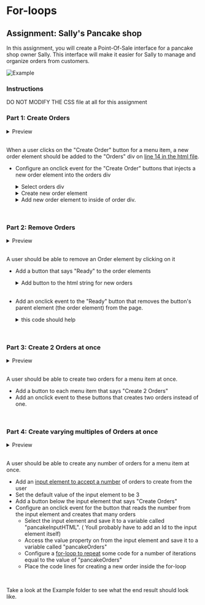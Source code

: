 # For-loops

## Assignment: Sally's Pancake shop
In this assignment, you will create a Point-Of-Sale interface for a pancake shop owner Sally. This interface will make it easier for Sally to manage and organize orders from customers. 

![Example](Example/Part2.gif)


### Instructions
DO NOT MODIFY THE CSS file at all for this assignment

### **Part 1: Create Orders**
<details>
    <summary>Preview</summary>
  <img src="./Example/Part1.gif" width=400>
</details>
<br/>

When a user clicks on the "Create Order" button for a menu item, a new order element should be added to the "Orders" div on [line 14 in the html file](./index.html).
 - Configure an onclick event for the "Create Order" buttons that injects a new order element into the orders div
    <details>
    <summary>Select orders div</summary>

    ```javascript
    var ordersHTML = document.getElementByid("orders")
    ```
    </details>

    <details>
    <summary>Create new order element</summary>

    ```javascript
    var newOrder = `<div class="order">
                        <img src="./assets/pancakes.png" alt="pancake">
                    </div>`
    ```
    </details>

    <details>
    <summary>Add new order element to inside of order div.</summary>

    #### I present to you two diffent ways to do this but only one is correct.

    ```javascript
    //Option 1
    ordersHTML.innerHTML = newOrder
    //Option 2
    ordersHTML.innerHTML = ordersHTML.innerHTML + newOrder
    ```
    #### Whats the difference between the two options? Try them both out

    </details>

<br>

### **Part 2: Remove Orders**
<details>
    <summary>Preview</summary>
  <img src="./Example/Part2.gif" width=400/>
</details>
<br/>


A user should be able to remove an Order element by clicking on it
 - Add a button that says "Ready" to the order elements
    <details>
    <summary>Add button to the html string for new orders</summary>

    ```javascript
    //add button element inside the order div
    var newOrder = `<div class="order">
                        <img src="./assets/pancakes.png" alt="pancake">
                    </div>`
    ```
    </details>
    <br>

 - Add an onclick event to the "Ready" button that removes the button's parent element (the order element) from the page.
     <details>
    <summary>this code should help </summary>

    ```javascript
    //modify this html string by adding a button element inside the order div
    var elementThisEventWasTriggeredOn = event.target
    var parentElement = elementThisEventWasTriggeredOn.parentElement
    parentElement.remove()
    ```
    </details>


<br>


### **Part 3: Create 2 Orders at once**
<details>
    <summary>Preview</summary>
  <img src="./Example/Part3.gif" width=400>
</details>
<br/>


A user should be able to create two orders for a menu item at once.
  - Add a button to each menu item that says "Create 2 Orders"
  - Add an onclick event to these buttons that creates two orders instead of one.

<br>

### **Part 4: Create varying multiples of Orders at once**
<details>
    <summary>Preview</summary>
  <img src="./Example/Part4.gif" width=400>
</details>
<br/>

A user should be able to create any number of orders for a menu item at once.
- Add an [input element to accept a number](https://www.w3schools.com/tags/att_input_type_number.asp) of orders to create from the user
- Set the default value of the input element to be 3
- Add a button below the input element that says "Create Orders"
- Configure an onclick event for the button that reads the number from the input element and creates that many orders
    - Select the input element and save it to a variable called "pancakeInputHTML". ( Youll probably have to add an Id to the input element itself)
    - Access the value property on from the input element and save it to a variable called "pancakeOrders"
    - Configure a [for-loop to repeat](https://developer.mozilla.org/en-US/docs/Web/JavaScript/Reference/Statements/for#examples) some code for a number of iterations equal to the value of "pancakeOrders"
    - Place the code lines for creating a new order inside the for-loop


<br>


Take a look at the Example folder to see what the end result should look like.
